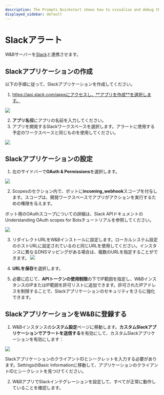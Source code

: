 ```yaml
---
description: The Prompts Quickstart shows how to visualise and debug the execution flow of your LLM chains and pipelines
displayed_sidebar: default
---
```

# Slackアラート

W&Bサーバーを[Slack](https://slack.com/)と連携させます。

## Slackアプリケーションの作成

以下の手順に従って、Slackアプリケーションを作成してください。

1. https://api.slack.com/appsにアクセスし、**アプリを作成**を選択します。

![](/images/hosting/create_an_app.png)

2. **アプリ名**欄にアプリの名前を入力してください。
3. アプリを開発するSlackワークスペースを選択します。アラートに使用する予定のワークスペースと同じものを使用してください。

![](/images/hosting/name_app_workspace.png)

## Slackアプリケーションの設定

1. 左のサイドバーで**OAuth & Permissions**を選択します。

![](/images/hosting/add_an_oath.png)

2. Scopesのセクション内で、ボットに**incoming_webhook**スコープを付与します。スコープは、開発ワークスペースでアプリがアクションを実行するための権限を与えます。

  ボット用のOAuthスコープについての詳細は、Slack APIドキュメントのUnderstanding OAuth scopes for Botsチュートリアルを参照してください。
  
![](/images/hosting/save_urls.png)

3. リダイレクトURLをW&Bインストールに設定します。ローカルシステム設定のホストURLに設定されているのと同じURLを使用してください。インスタンスに異なるDNSマッピングがある場合は、複数のURLを指定することができます。
![](/images/hosting/redirect_urls.png)

4. **URLを保存**を選択します。

5. 必要に応じて、**APIトークンの使用制限**の下でIP範囲を指定し、W&BインスタンスのIPまたはIP範囲を許可リストに追加できます。許可されたIPアドレスを制限することで、Slackアプリケーションのセキュリティをさらに強化できます。

## SlackアプリケーションをW&Bに登録する

1. W&Bインスタンスの**システム設定**ページに移動します。**カスタムSlackアプリケーションでアラートを送信する**を有効にして、カスタムSlackアプリケーションを有効にします：

![](/images/hosting/register_slack_app.png)

SlackアプリケーションのクライアントIDとシークレットを入力する必要があります。SettingsのBasic Informationに移動して、アプリケーションのクライアントIDとシークレットを見つけてください。

2. W&BアプリでSlackインテグレーションを設定して、すべてが正常に動作していることを確認します。